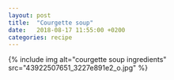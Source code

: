 ```yaml
---
layout: post
title:  "Courgette soup"
date:   2018-08-17 11:55:00 +0200
categories: recipe
---
```

<!-- <figure>
<img src="../img/640/43922507651_3227e891e2_o.jpg"
 srcset="../img/320/43922507651_3227e891e2_o.jpg 320w,
 ../img/1024/43922507651_3227e891e2_o.jpg 1024w,../img/2048/43922507651_3227e891e2_o.jpg 2048w" alt="courgette soup ingredients" />
</figure> -->

{% include img alt="courgette soup ingredients" src="43922507651_3227e891e2_o.jpg" %}
